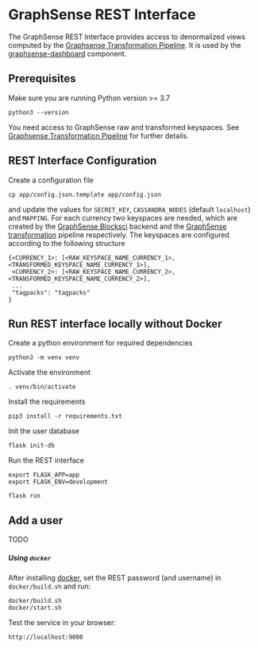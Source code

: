 # GraphSense REST Interface

The GraphSense REST Interface provides access to denormalized views computed
by the [Graphsense Transformation Pipeline][graphsense-transformation].
It is used by the [graphsense-dashboard][graphsense-dashboard] component.

## Prerequisites

Make sure you are running Python version >= 3.7

    python3 --version

You need access to GraphSense raw and transformed keyspaces. See [Graphsense Transformation Pipeline][graphsense-transformation] for further details.

## REST Interface Configuration

Create a configuration file

    cp app/config.json.template app/config.json

and update the values for `SECRET_KEY`, `CASSANDRA_NODES` (default
`localhost`) and `MAPPING`. For each currency two keyspaces are needed, which
are created by the [GraphSense Blocksci][graphsense-blocksci] backend and the
[GraphSense transformation][graphsense-transformation] pipeline respectively.
The keyspaces are configured according to the following structure

    {<CURRENCY_1>: [<RAW_KEYSPACE_NAME_CURRENCY_1>, <TRANSFORMED_KEYSPACE_NAME_CURRENCY_1>],
     <CURRENCY_2>: [<RAW_KEYSPACE_NAME_CURRENCY_2>, <TRANSFORMED_KEYSPACE_NAME_CURRENCY_2>],
     ...
     "tagpacks": "tagpacks"
    }

## Run REST interface locally without Docker

Create a python environment for required dependencies

    python3 -m venv venv

Activate the environment

    . venv/bin/activate

Install the requirements

    pip3 install -r requirements.txt

Init the user database

    flask init-db

Run the REST interface

    export FLASK_APP=app
    export FLASK_ENV=development

    flask run

## Add a user

TODO

##### Using `docker`

After installing [docker][docker], set the REST password (and username)
in `docker/build.sh` and run:

    docker/build.sh
    docker/start.sh

Test the service in your browser:

    http://localhost:9000

[graphsense-blocksci]: https://github.com/graphsense/graphsense-blocksci
[graphsense-transformation]: https://github.com/graphsense/graphsense-transformation
[graphsense-dashboard]: https://github.com/graphsense/graphsense-dashboard
[docker]: https://docs.docker.com/install
